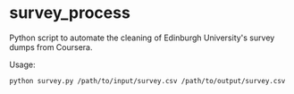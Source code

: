 # survey_process

Python script to automate the cleaning of Edinburgh University's survey dumps from Coursera.

Usage:

`python survey.py /path/to/input/survey.csv /path/to/output/survey.csv`
